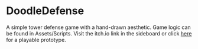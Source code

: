 # DoodleDefense
A simple tower defense game with a hand-drawn aesthetic. Game logic can be found in Assets/Scripts. Visit the itch.io link in the sideboard or click [here](https://idelgass.itch.io/doodledefense) for a playable prototype.
